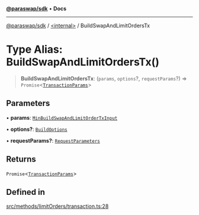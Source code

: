 [**@paraswap/sdk**](../../README.md) • **Docs**

***

[@paraswap/sdk](../../globals.md) / [\<internal\>](../README.md) / BuildSwapAndLimitOrdersTx

# Type Alias: BuildSwapAndLimitOrdersTx()

> **BuildSwapAndLimitOrdersTx**: (`params`, `options`?, `requestParams`?) => `Promise`\<[`TransactionParams`](../../interfaces/TransactionParams.md)\>

## Parameters

• **params**: [`MinBuildSwapAndLimitOrderTxInput`](MinBuildSwapAndLimitOrderTxInput.md)

• **options?**: [`BuildOptions`](../../type-aliases/BuildOptions.md)

• **requestParams?**: [`RequestParameters`](RequestParameters.md)

## Returns

`Promise`\<[`TransactionParams`](../../interfaces/TransactionParams.md)\>

## Defined in

[src/methods/limitOrders/transaction.ts:28](https://github.com/paraswap/paraswap-sdk/blob/master/src/methods/limitOrders/transaction.ts#L28)
